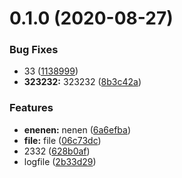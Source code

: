 # 0.1.0 (2020-08-27)


### Bug Fixes

* 33 ([1138999](https://github.com/xjpbxl123/commit/commit/11389998579fe5d357543c819a80e9be2a9a3b9d))
* **323232:** 323232 ([8b3c42a](https://github.com/xjpbxl123/commit/commit/8b3c42a98c6980bab97036781e2ce056bcea79bf))


### Features

* **enenen:** nenen ([6a6efba](https://github.com/xjpbxl123/commit/commit/6a6efba76c411a9150496894652f012394c44cb5))
* **file:** file ([06c73dc](https://github.com/xjpbxl123/commit/commit/06c73dc2762b45cf70b5924a219caa36f7a477e8))
* 2332 ([628b0af](https://github.com/xjpbxl123/commit/commit/628b0af3b49e8e6683e4a0a5ea702a1bbf7f9dee))
* logfile ([2b33d29](https://github.com/xjpbxl123/commit/commit/2b33d290d7f9d716706ad0630f3917f356d9aaf1))



